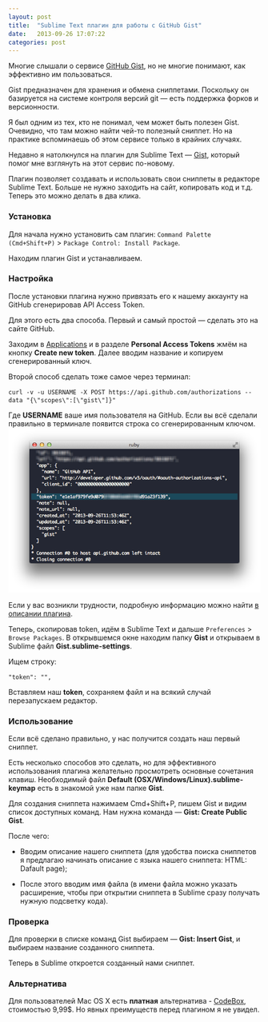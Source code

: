 ```yaml
---
layout: post
title:  "Sublime Text плагин для работы с GitHub Gist"
date:   2013-09-26 17:07:22
categories: post
---
```


Многие слышали о сервисе [GitHub Gist](https://gist.github.com/), но не многие понимают, как эффективно им пользоваться.

Gist предназначен для хранения и обмена сниппетами. Поскольку он базируется на системе контроля версий git — есть поддержка форков и версионности.

Я был одним из тех, кто не понимал, чем может быть полезен Gist. Очевидно, что там можно найти чей-то полезный сниппет. Но на практике вспоминаешь об этом сервисе только в крайних случаях.

Недавно я натолкнулся на плагин для Sublime Text — [Gist](https://github.com/condemil/Gist), который помог мне взглянуть на этот сервис по-новому.

Плагин позволяет создавать и использовать свои сниппеты в редакторе Sublime Text.
Больше не нужно заходить на сайт, копировать код и т.д. Теперь это можно делать в два клика.

### Установка

Для начала нужно установить сам плагин: `Command Palette (Cmd+Shift+P)` > `Package Control: Install Package`.

Находим плагин Gist и устанавливаем.

### Настройка

После установки плагина нужно привязать его к нашему аккаунту на GitHub сгенерировав API Access Token.

Для этого есть два способа.
Первый и самый простой — сделать это на сайте GitHub.

Заходим в [Applications](https://github.com/settings/applications) и в разделе **Personal Access Tokens** жмём на кнопку **Create new token**. Далее вводим название и копируем сгенерированный ключ.

Второй способ сделать тоже самое через терминал:
<pre><code class="no-highlight">curl -v -u USERNAME -X POST https://api.github.com/authorizations --data "{\"scopes\":[\"gist\"]}"</code></pre>
Где **USERNAME** ваше имя пользователя на GitHub.
Если вы всё сделали правильно в терминале появится строка со сгенерированным ключом.
![Получение token через терминал](/img/gist-ruby.png)

Если у вас возникли трудности, подробную информацию можно найти [в описании плагина](https://github.com/condemil/Gist#generating-access-token).

Теперь, скопировав token, идём в Sublime Text и дальше `Preferences` > `Browse Packages`. В открывшемся окне находим папку **Gist** и открываем в Sublime файл **Gist.sublime-settings**.

Ищем строку:
<pre><code class="no-highlight">"token": "",</code></pre>

Вставляем наш **token**, сохраняем файл и на всякий случай перезапускаем редактор.

### Использование

Если всё сделано правильно, у нас получится создать наш первый сниппет.

Есть несколько способов это сделать, но для эффективного использования плагина желательно просмотреть основные сочетания клавиш. Необходимый файл **Default (OSX/Windows/Linux).sublime-keymap** есть в знакомой уже нам папке **Gist**.

Для создания сниппета нажимаем Cmd+Shift+P, пишем Gist и видим список доступных команд. Нам нужна команда — **Gist: Create Public Gist**.

После чего:

- Вводим описание нашего сниппета (для удобства поиска сниппетов я предлагаю начинать описание с языка нашего сниппета: HTML: Dafault page);

- После этого вводим имя файла (в имени файла можно указать расширение, чтобы при открытии сниппета в Sublime сразу получать нужную подсветку кода).

### Проверка

Для проверки в списке команд Gist выбираем — **Gist: Insert Gist**, и выбираем название созданного сниппета.

Теперь в Sublime откроется созданный нами сниппет.

### Альтернатива

Для пользователей Mac OS X есть **платная** альтернатива - [CodeBox](http://www.shpakovski.com/codebox/), стоимостью 9,99$. Но явных преимуществ перед плагином я не увидел.








